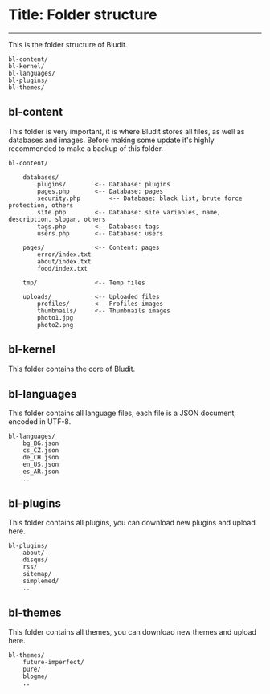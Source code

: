 # Title: Folder structure
<!-- Position: 1 -->
---

This is the folder structure of Bludit.

```
bl-content/
bl-kernel/
bl-languages/
bl-plugins/
bl-themes/
```

## bl-content
This folder is very important, it is where Bludit stores all files, as well as databases and images. Before making some update it's highly recommended to make a backup of this folder.

```
bl-content/

	databases/
		plugins/		<-- Database: plugins
		pages.php 		<-- Database: pages
		security.php		<-- Database: black list, brute force protection, others
		site.php		<-- Database: site variables, name, description, slogan, others
		tags.php		<-- Database: tags
		users.php		<-- Database: users

	pages/				<-- Content: pages
		error/index.txt
		about/index.txt
		food/index.txt

	tmp/				<-- Temp files

	uploads/			<-- Uploaded files
		profiles/		<-- Profiles images
		thumbnails/		<-- Thumbnails images
		photo1.jpg
		photo2.png
```

## bl-kernel
This folder contains the core of Bludit.

## bl-languages
This folder contains all language files, each file is a JSON document, encoded in UTF-8.

```
bl-languages/
	bg_BG.json
	cs_CZ.json
	de_CH.json
	en_US.json
	es_AR.json
	..
```

## bl-plugins
This folder contains all plugins, you can download new plugins and upload here.

```
bl-plugins/
	about/
	disqus/
	rss/
	sitemap/
	simplemed/
	..
```

## bl-themes
This folder contains all themes, you can download new themes and upload here.

```
bl-themes/
	future-imperfect/
	pure/
	blogme/
	..
```
